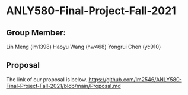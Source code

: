 # ANLY580-Final-Project-Fall-2021

## Group Member:
Lin Meng (lm1398)
Haoyu Wang (hw468)
Yongrui Chen (yc910)

## Proposal
The link of our proposal is below.
https://github.com/lm2546/ANLY580-Final-Project-Fall-2021/blob/main/Proposal.md
